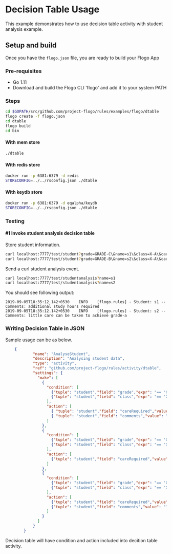# Decision Table Usage

This example demonstrates how to use decision table activity with student analysis example.

## Setup and build
Once you have the `flogo.json` file, you are ready to build your Flogo App

### Pre-requisites
* Go 1.11
* Download and build the Flogo CLI 'flogo' and add it to your system PATH

### Steps

```sh
cd $GOPATH/src/github.com/project-flogo/rules/examples/flogo/dtable
flogo create -f flogo.json
cd dtable
flogo build
cd bin
```

#### With mem store

```sh
./dtable
```

#### With redis store

```sh
docker run -p 6381:6379 -d redis
STORECONFIG=../../rsconfig.json ./dtable
```

#### With keydb store

```sh
docker run -p 6381:6379 -d eqalpha/keydb
STORECONFIG=../../rsconfig.json ./dtable
```

### Testing

#### #1 Invoke student analysis decision table

Store student information.
```sh
curl localhost:7777/test/student?grade=GRADE-C\&name=s1\&class=X-A\&careRequired=false
curl localhost:7777/test/student?grade=GRADE-B\&name=s2\&class=X-A\&careRequired=false
```

Send a curl student analysis event.
```sh
curl localhost:7777/test/studentanalysis?name=s1
curl localhost:7777/test/studentanalysis?name=s2

```
You should see following output:
```
2019-09-05T18:35:12.142+0530    INFO    [flogo.rules] - Student: s1 -- Comments: additional study hours required
2019-09-05T18:35:12.142+0530    INFO    [flogo.rules] - Student: s2 -- Comments: little care can be taken to achieve grade-a
```

### Writing Decision Table in JSON

Sample usage can be as below.
```json
    {
            "name": "AnalyseStudent",
            "description": "Analysing student data",
            "type": "activity",
            "ref": "github.com/project-flogo/rules/activity/dtable",
            "settings": {
              "make": [
                {
                  "condition": [
                    {"tuple": "student","field": "grade","expr": "== 'GRADE-C'"},
                    {"tuple": "student","field": "class","expr": "== 'X-A'"}
                  ],
                  "action": [
                    { "tuple": "student","field": "careRequired","value": true},
                    { "tuple": "student","field": "comments","value": "additional study hours required"}
                  ]
                },
                {
                  "condition": [
                    {"tuple": "student","field": "grade","expr": "== 'GRADE-A'"},
                    {"tuple": "student","field": "class","expr": "== 'X-A'"}
                  ],
                  "action": [
                    {"tuple": "student","field": "careRequired","value": false}
                  ]
                },
                {
                  "condition": [
                    {"tuple": "student","field": "grade","expr": "== 'GRADE-B'"},
                    {"tuple": "student","field": "class","expr": "== 'X-A'"}
                  ],
                  "action": [
                    {"tuple": "student","field": "careRequired","value": true},
                    {"tuple": "student","field": "comments","value": "little care can be taken to achieve grade-a "}
                  ]
                }
              ]
            }
        }
```
Decision table will have condition and action included into decition table activity.
